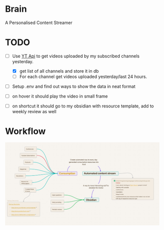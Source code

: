 # Brain
A Personalised Content Streamer

# TODO
- [ ] Use [YT Api](https://developers.google.com/youtube/v3) to get videos uploaded by my subscribed channels yesterday.
  - [X] get list of all channels and store it in db
  - [ ] For each channel get videos uploaded yesterday/last 24 hours.
- [ ] Setup .env and find out ways to show the data in neat format
- [ ] on hover it should play the video in small frame
- [ ] on shortcut it should go to my obsidian with resource template, add to weekly review as well


# Workflow
![](https://github.com/JDRanpariya/Brain/blob/main/brain.jpeg)
